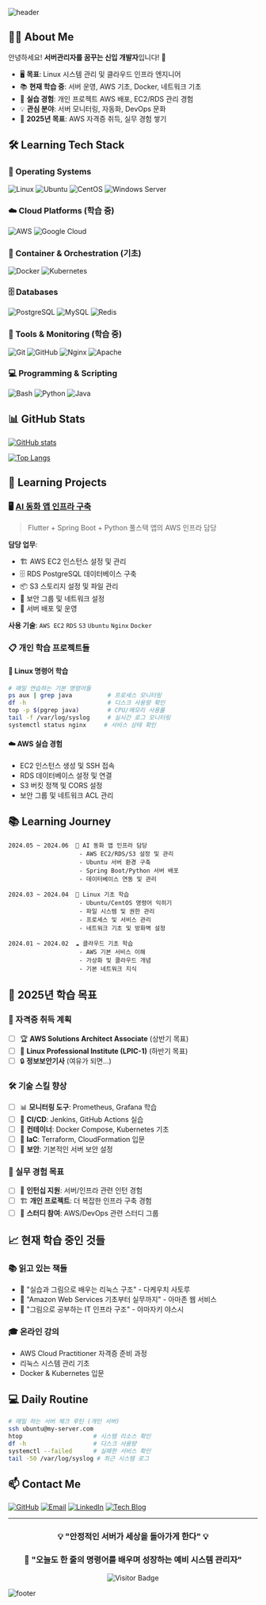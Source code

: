 ![header](https://capsule-render.vercel.app/api?type=waving&color=0:2E8B57,100:4169E1&height=300&section=header&text=Aspiring%20SysAdmin%20🌱&fontSize=50&fontColor=ffffff)

## 👨‍💻 About Me

안녕하세요! **서버관리자를 꿈꾸는 신입 개발자**입니다! 🌱

- 🖥️ **목표**: Linux 시스템 관리 및 클라우드 인프라 엔지니어
- 📚 **현재 학습 중**: 서버 운영, AWS 기초, Docker, 네트워크 기초
- 🔧 **실습 경험**: 개인 프로젝트 AWS 배포, EC2/RDS 관리 경험
- 💡 **관심 분야**: 서버 모니터링, 자동화, DevOps 문화
- 🎯 **2025년 목표**: AWS 자격증 취득, 실무 경험 쌓기

## 🛠️ Learning Tech Stack

### 🐧 Operating Systems
![Linux](https://img.shields.io/badge/Linux-FCC624?style=flat-square&logo=linux&logoColor=black)
![Ubuntu](https://img.shields.io/badge/Ubuntu-E95420?style=flat-square&logo=ubuntu&logoColor=white)
![CentOS](https://img.shields.io/badge/CentOS-262577?style=flat-square&logo=centos&logoColor=white)
![Windows Server](https://img.shields.io/badge/Windows_Server-0078D6?style=flat-square&logo=windows&logoColor=white)

### ☁️ Cloud Platforms (학습 중)
![AWS](https://img.shields.io/badge/AWS-FF9900?style=flat-square&logo=amazon-aws&logoColor=white)
![Google Cloud](https://img.shields.io/badge/Google_Cloud-4285F4?style=flat-square&logo=google-cloud&logoColor=white)

### 🐳 Container & Orchestration (기초)
![Docker](https://img.shields.io/badge/Docker-2496ED?style=flat-square&logo=docker&logoColor=white)
![Kubernetes](https://img.shields.io/badge/Kubernetes-326CE5?style=flat-square&logo=kubernetes&logoColor=white)

### 🗄️ Databases
![PostgreSQL](https://img.shields.io/badge/PostgreSQL-4169E1?style=flat-square&logo=postgresql&logoColor=white)
![MySQL](https://img.shields.io/badge/MySQL-4479A1?style=flat-square&logo=mysql&logoColor=white)
![Redis](https://img.shields.io/badge/Redis-DC382D?style=flat-square&logo=redis&logoColor=white)

### 🔧 Tools & Monitoring (학습 중)
![Git](https://img.shields.io/badge/Git-F05032?style=flat-square&logo=git&logoColor=white)
![GitHub](https://img.shields.io/badge/GitHub-181717?style=flat-square&logo=github&logoColor=white)
![Nginx](https://img.shields.io/badge/Nginx-009639?style=flat-square&logo=nginx&logoColor=white)
![Apache](https://img.shields.io/badge/Apache-D22128?style=flat-square&logo=apache&logoColor=white)

### 💻 Programming & Scripting
![Bash](https://img.shields.io/badge/Bash-4EAA25?style=flat-square&logo=gnu-bash&logoColor=white)
![Python](https://img.shields.io/badge/Python-3776AB?style=flat-square&logo=python&logoColor=white)
![Java](https://img.shields.io/badge/Java-ED8B00?style=flat-square&logo=java&logoColor=white)

## 📊 GitHub Stats

[![GitHub stats](https://github-readme-stats.vercel.app/api?username=ansdud923&show_icons=true&theme=chartreuse-dark&title_color=00FF7F&text_color=32CD32&bg_color=0,1a1a1a,2d2d2d&border_color=00FF7F)](https://github.com/anuraghazra/github-readme-stats)

[![Top Langs](https://github-readme-stats.vercel.app/api/top-langs/?username=ansdud923&layout=compact&theme=chartreuse-dark&title_color=00FF7F&text_color=32CD32&bg_color=0,1a1a1a,2d2d2d&border_color=00FF7F&langs_count=8)](https://github.com/anuraghazra/github-readme-stats)

## 🚀 Learning Projects

### 🖥️ [AI 동화 앱 인프라 구축](https://github.com/ansdud923/fairytale-app)
> Flutter + Spring Boot + Python 풀스택 앱의 AWS 인프라 담당

**담당 업무**: 
- 🏗️ AWS EC2 인스턴스 설정 및 관리
- 🗄️ RDS PostgreSQL 데이터베이스 구축
- 📦 S3 스토리지 설정 및 파일 관리
- 🔐 보안 그룹 및 네트워크 설정
- 🚀 서버 배포 및 운영

**사용 기술**: `AWS EC2` `RDS` `S3` `Ubuntu` `Nginx` `Docker`

### 📋 개인 학습 프로젝트들

#### 🐧 Linux 명령어 학습
```bash
# 매일 연습하는 기본 명령어들
ps aux | grep java          # 프로세스 모니터링
df -h                       # 디스크 사용량 확인
top -p $(pgrep java)        # CPU/메모리 사용률
tail -f /var/log/syslog     # 실시간 로그 모니터링
systemctl status nginx     # 서비스 상태 확인
```

#### ☁️ AWS 실습 경험
- EC2 인스턴스 생성 및 SSH 접속
- RDS 데이터베이스 설정 및 연결
- S3 버킷 정책 및 CORS 설정
- 보안 그룹 및 네트워크 ACL 관리

## 📚 Learning Journey

```
2024.05 ~ 2024.06  🎨 AI 동화 앱 인프라 담당
                    - AWS EC2/RDS/S3 설정 및 관리
                    - Ubuntu 서버 환경 구축
                    - Spring Boot/Python 서버 배포
                    - 데이터베이스 연동 및 관리

2024.03 ~ 2024.04  🐧 Linux 기초 학습
                    - Ubuntu/CentOS 명령어 익히기
                    - 파일 시스템 및 권한 관리
                    - 프로세스 및 서비스 관리
                    - 네트워크 기초 및 방화벽 설정

2024.01 ~ 2024.02  ☁️ 클라우드 기초 학습
                    - AWS 기본 서비스 이해
                    - 가상화 및 클라우드 개념
                    - 기본 네트워크 지식
```

## 🎯 2025년 학습 목표

### 📜 자격증 취득 계획
- [ ] 🏆 **AWS Solutions Architect Associate** (상반기 목표)
- [ ] 🐧 **Linux Professional Institute (LPIC-1)** (하반기 목표)
- [ ] 🔒 **정보보안기사** (여유가 되면...)

### 🛠️ 기술 스킬 향상
- [ ] 📊 **모니터링 도구**: Prometheus, Grafana 학습
- [ ] 🔄 **CI/CD**: Jenkins, GitHub Actions 실습
- [ ] 🐳 **컨테이너**: Docker Compose, Kubernetes 기초
- [ ] 📜 **IaC**: Terraform, CloudFormation 입문
- [ ] 🔐 **보안**: 기본적인 서버 보안 설정

### 💼 실무 경험 목표
- [ ] 👥 **인턴십 지원**: 서버/인프라 관련 인턴 경험
- [ ] 🏗️ **개인 프로젝트**: 더 복잡한 인프라 구축 경험
- [ ] 📖 **스터디 참여**: AWS/DevOps 관련 스터디 그룹

## 📈 현재 학습 중인 것들

### 📚 읽고 있는 책들
- 📘 "실습과 그림으로 배우는 리눅스 구조" - 다케우치 사토루
- 📕 "Amazon Web Services 기초부터 실무까지" - 아마존 웹 서비스
- 📗 "그림으로 공부하는 IT 인프라 구조" - 야마자키 야스시

### 🎓 온라인 강의
- AWS Cloud Practitioner 자격증 준비 과정
- 리눅스 시스템 관리 기초
- Docker & Kubernetes 입문

## 💻 Daily Routine

```bash
# 매일 하는 서버 체크 루틴 (개인 서버)
ssh ubuntu@my-server.com
htop                    # 시스템 리소스 확인
df -h                   # 디스크 사용량
systemctl --failed      # 실패한 서비스 확인
tail -50 /var/log/syslog # 최근 시스템 로그
```

## 📫 Contact Me

[![GitHub](https://img.shields.io/badge/GitHub-181717?style=flat-square&logo=github&logoColor=white)](https://github.com/ansdud923)
[![Email](https://img.shields.io/badge/Email-EA4335?style=flat-square&logo=gmail&logoColor=white)](mailto:your-email@gmail.com)
[![LinkedIn](https://img.shields.io/badge/LinkedIn-0A66C2?style=flat-square&logo=linkedin&logoColor=white)](https://linkedin.com/in/yourprofile)
[![Tech Blog](https://img.shields.io/badge/Tech_Blog-00C7B7?style=flat-square&logo=blogger&logoColor=white)](https://your-blog.com)

---

<div align="center">

### 💡 "안정적인 서버가 세상을 돌아가게 한다" 💡
### 🌱 "오늘도 한 줄의 명령어를 배우며 성장하는 예비 시스템 관리자"

![Visitor Badge](https://visitor-badge.laobi.icu/badge?page_id=ansdud923.ansdud923)

</div>

![footer](https://capsule-render.vercel.app/api?type=waving&color=0:2E8B57,100:4169E1&height=150&section=footer)
